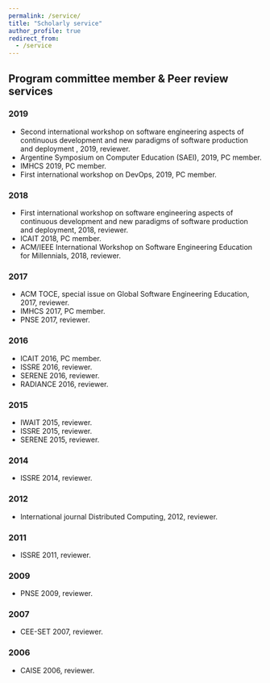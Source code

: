 ```yaml
---
permalink: /service/
title: "Scholarly service"
author_profile: true
redirect_from: 
  - /service
---
```


##  Program committee member & Peer review services 

### 2019

* Second international workshop on software engineering aspects of continuous development and new paradigms of software production and deployment , 2019, reviewer.
* Argentine Symposium on Computer Education (SAEI), 2019, PC member.
* IMHCS 2019, PC member.
* First international workshop on DevOps, 2019, PC member.

### 2018

* First international workshop on software engineering aspects of continuous development and new paradigms of software production and deployment, 2018, reviewer.
* ICAIT 2018, PC member.
* ACM/IEEE International Workshop on Software Engineering Education for Millennials, 2018, reviewer.


### 2017

* ACM TOCE, special issue on Global Software Engineering Education, 2017, reviewer.
* IMHCS 2017, PC member.
* PNSE 2017, reviewer.


### 2016

* ICAIT 2016, PC member.
* ISSRE 2016, reviewer.
* SERENE 2016, reviewer.
* RADIANCE 2016, reviewer.

### 2015

* IWAIT 2015, reviewer.
* ISSRE 2015, reviewer.
* SERENE 2015, reviewer.

### 2014
* ISSRE 2014, reviewer.


### 2012

* International journal Distributed Computing, 2012, reviewer.

### 2011

* ISSRE 2011, reviewer.

### 2009
* PNSE 2009, reviewer.

### 2007

* CEE-SET 2007, reviewer.

### 2006

* CAISE 2006, reviewer.
